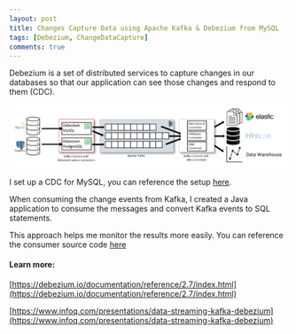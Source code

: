 ```yaml
---
layout: post
title: Changes Capture Data using Apache Kafka & Debezium from MySQL
tags: [Debezium, ChangeDataCapture]
comments: true
---
```

Debezium is a set of distributed services to capture changes in our databases so that our application can see those changes and respond to them (CDC).

![img.png](../assets/img/debezium-architect.png)

I set up a CDC for MySQL, you can reference the setup [here](https://github.com/thachlp/cdc-debezium-service).

When consuming the change events from Kafka, I created a Java application to consume the messages and convert Kafka events to SQL statements.

This approach helps me monitor the results more easily.
You can reference the consumer source code [here](https://github.com/thachlp/cdc-debezium-service/tree/main/cdc-debezium-consumer)

#### Learn more:
[https://debezium.io/documentation/reference/2.7/index.html](https://debezium.io/documentation/reference/2.7/index.html)

[https://www.infoq.com/presentations/data-streaming-kafka-debezium](https://www.infoq.com/presentations/data-streaming-kafka-debezium)
